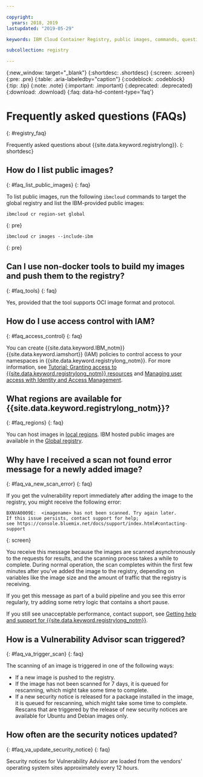 ```yaml
---

copyright:
  years: 2018, 2019
lastupdated: "2019-05-29"

keywords: IBM Cloud Container Registry, public images, commands, questions, registry, faq, Vulnerability Advisor,

subcollection: registry

---
```


{:new_window: target="_blank"}
{:shortdesc: .shortdesc}
{:screen: .screen}
{:pre: .pre}
{:table: .aria-labeledby="caption"}
{:codeblock: .codeblock}
{:tip: .tip}
{:note: .note}
{:important: .important}
{:deprecated: .deprecated}
{:download: .download}
{:faq: data-hd-content-type='faq'}

# Frequently asked questions (FAQs)
{: #registry_faq}

Frequently asked questions about {{site.data.keyword.registrylong}}.
{: shortdesc}

## How do I list public images?
{: #faq_list_public_images}
{: faq}

To list public images, run the following `ibmcloud` commands to target the global registry and list the IBM-provided public images:

```
ibmcloud cr region-set global
```
{: pre}

```
ibmcloud cr images --include-ibm
```
{: pre}

## Can I use non-docker tools to build my images and push them to the registry?
{: #faq_tools}
{: faq}

Yes, provided that the tool supports OCI image format and protocol.

## How do I use access control with IAM?
{: #faq_access_control}
{: faq}

You can create {{site.data.keyword.IBM_notm}} {{site.data.keyword.iamshort}} (IAM) policies to control access to your namespaces in {{site.data.keyword.registrylong_notm}}. For more information, see [Tutorial: Granting access to {{site.data.keyword.registrylong_notm}} resources](/docs/services/Registry?topic=registry-iam_access) and [Managing user access with Identity and Access Management](/docs/services/Registry?topic=registry-iam).

## What regions are available for {{site.data.keyword.registrylong_notm}}?
{: #faq_regions}
{: faq}

You can host images in [local regions](/docs/services/Registry?topic=registry-registry_overview#registry_regions_local). IBM hosted public images are available in the [Global registry](/docs/services/Registry?topic=registry-registry_overview#registry_regions_global).

## Why have I received a scan not found error message for a newly added image?
{: #faq_va_new_scan_error}
{: faq}

If you get the vulnerability report immediately after adding the image to the registry, you might receive the following error:

```
BXNVA0009E:  <imagename> has not been scanned. Try again later.
If this issue persists, contact support for help;
see https://console.bluemix.net/docs/support/index.html#contacting-support
```
{: screen}

You receive this message because the images are scanned asynchronously to the requests for results, and the scanning process takes a while to complete. During normal operation, the scan completes within the first few minutes after you've added the image to the registry, depending on variables like the image size and the amount of traffic that the registry is receiving.

If you get this message as part of a build pipeline and you see this error regularly, try adding some retry logic that contains a short pause.

If you still see unacceptable performance, contact support, see [Getting help and support for {{site.data.keyword.registrylong_notm}}](/docs/services/Registry?topic=registry-ts_index#gettinghelp).

## How is a Vulnerability Advisor scan triggered?
{: #faq_va_trigger_scan}
{: faq}

The scanning of an image is triggered in one of the following ways:

- If a new image is pushed to the registry.
- If the image has not been scanned for 7 days, it is queued for rescanning, which might take some time to complete.
- If a new security notice is released for a package installed in the image, it is queued for rescanning, which might take some time to complete. Rescans that are triggered by the release of new security notices are available for Ubuntu and Debian images only.

## How often are the security notices updated?
{: #faq_va_update_security_notice}
{: faq}

Security notices for Vulnerability Advisor are loaded from the vendors' operating system sites approximately every 12 hours.
